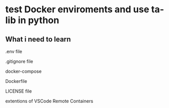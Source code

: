 # test Docker enviroments and use ta-lib in python

## What i need to learn

.env file

.gitignore file

docker-compose

Dockerfile

LICENSE file

extentions of VSCode Remote Containers

